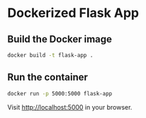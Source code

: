 # Dockerized Flask App

## Build the Docker image

```sh
docker build -t flask-app .
```

## Run the container

```sh
docker run -p 5000:5000 flask-app
```

Visit [http://localhost:5000](http://localhost:5000) in your browser. 